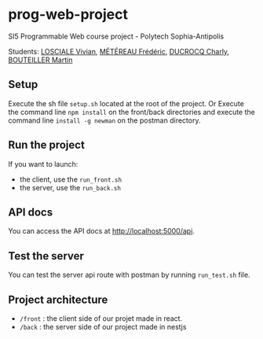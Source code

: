 
# prog-web-project
SI5 Programmable Web course project - Polytech Sophia-Antipolis

Students: [LOSCIALE Vivian](https://github.com/vivianlosciale), [MÉTÉREAU Frédéric](https://github.com/MetereauFrederic), [DUCROCQ Charly](https://github.com/CharlyDucrocq), [BOUTEILLER Martin](https://github.com/mbouteiller)

## Setup
Execute the sh file `setup.sh` located at the root of the project.
Or
Execute the command line `npm install` on the front/back directories
and execute the command line `install -g newman` on the postman directory.

## Run the project
If you want to launch:
- the client, use the `run_front.sh`
- the server, use the `run_back.sh`

## API docs
You can access the API docs at [http://localhost:5000/api](http://localhost:5000/api).

## Test the server
You can test the server api route with postman by running `run_test.sh` file.

## Project architecture
- `/front` : the client side of our projet made in react.
- `/back` : the server side of our project made in nestjs
